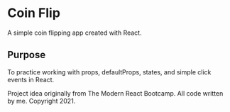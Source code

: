 # Coin Flip

A simple coin flipping app created with React.

## Purpose

To practice working with props, defaultProps, states, and simple click events in React.

Project idea originally from The Modern React Bootcamp. All code written by me. Copyright 2021.
